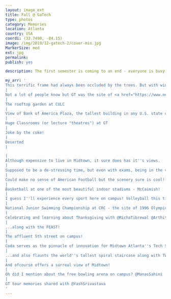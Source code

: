 ```yaml
---
layout: image_ext
title: Fall @ GaTech
type: photos
category: Memories
location: Atlanta
country: USA
coordi: (33.7490, -84.15)
image: /img/2019/12-gatech-2/cover-min.jpg
MarkerSize: med
ext: jpg
permalink:
publish: yes

description: The first semester is coming to an end - everyone is busy studying with the campus being deserted. But luckily, I don't have exams this semester - giving me the perfect opportunity to capture pictures of the campus with minimal disturbance by other creatures.

my_arr: '
This terrific frame had always been occluded by the trees. But with winter setting in, it gives one the perfect opportunity to click this! GT was founded in 1885, as a trade school and the school''s site once held fortifications to protect Atlanta during the American Civil War.
|
Not a lot of people know but GT was the site of <a href="https://www.news.gatech.edu/2012/07/24/georgia-tech-selected-location-%E2%80%9C-internship%E2%80%9D" target="_blank">shooting of film "The Internship"</a> and the Clough Undegraduate Learning Commons (CULC) was staged up as Google Plex.
|
The rooftop garden at CULC
|
View of Bank of America Plaza, the tallest building in any U.S. state capital from campus.
|
Huge Classrooms (or lecture "theatres") at GT
|
Joke by the coke!
|
Deserted
|

|
Although expensive to live in Midtown, it sure does has it''s views.
|
Supposed to be a de-stressing time, but even with exams, being in the vicinity of dogs is super stressful for me!
|
Could make no sense of American Football but the scenery sure is cool!
|
Basketball at one of the most beautiful indoor stadiums - McCaimish!
|
I guess I''ll experience every sport here on campus! Volleyball this time
|
National Junior Swimming Championship at CRC - the site of 1996 Olympics.
|
Celebrating and learning about Thanksgiving with @RichaTibrewal @ArthitaGhosh @KathanKashiparekh @ShaliniChaudhuri and our graceful hosts ..
|
...along with the FEAST!
|
The affluent 5th street on campus!
|
Coda serves as the pinnacle of innovation for Midtown Atlanta''s Tech Square...
|
...and also flaunts the world''s tallest spiral staircase along with TWIN elevators - two cars operating independently in one shaft!
|
And ofcourse offers a surreal view of Midtown!
|
Oh did I mention about the free bowling arena on campus? @ManasSahini
|
GT tour memories shared with @YashSrivastava
'
---
```

<!-- http://compressjpeg.com -->
<!-- http://compressimage.toolur.com/ 1024, 400-->
<!-- https://ezgif.com/optimize/ remove second and then lossy 50 -->
